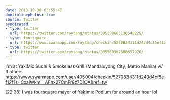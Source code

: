 ```yaml
---
date: 2013-10-30 03:55:47
dontinlinephotos: true
source: twitter
syndicated:
- type: twitter
  url: https://twitter.com/roytang/status/395398603130548225/
- type: foursquare
  url: https://www.swarmapp.com/roytang/checkin/5270834311d243d4cf5ef12f
- type: twitter
  url: https://twitter.com/roytang/status/395560307608657920/
---
```


I'm at YakiMix Sushi &amp; Smokeless Grill (Mandaluyong City, Metro Manila) w/ 3 others https://www.swarmapp.com/user/405004/checkin/5270834311d243d4cf5ef12f?s=CxaIWkmll_AFhx27CmFr8z7DIOA&ref=tw

<time>[22:38]</time> I was foursquare mayor of Yakimix Podium for around an hour lol